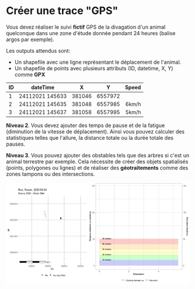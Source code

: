 # **Créer une trace "GPS"**

Vous devez réaliser le suivi **fictif** GPS de la divagation d'un animal quelconque dans une zone d'étude donnée pendant 24 heures (balise argos par exemple).

Les outputs attendus sont:
- Un shapefile avec une ligne représentant le déplacement de l'animal.
- Un shapefile de points avec plusieurs attributs (ID, datetime, X, Y) comme **GPX**

| ID | dateTime        | X      | Y       |Speed |
| :--|:---------------:| :-----:| :------:| ----:|
| 1  | 24112021 145633 | 381046 | 6557972 |
| 2  | 24112021 145635 | 381048 | 6557985 |6km/h |
| 3  | 24112021 145637 | 381058 | 6557995 |5km/h |

**Niveau 2**. Vous devez ajouter des temps de pause et de la fatigue (diminution de la vitesse de déplacement). Ainsi vous pouvez calculer des statistiques telles que l'allure, la distance totale ou la durée totale des pauses.  

**Niveau 3**. Vous pouvez ajouter des obstables tels que des arbres si c'est un animal terrestre par exemple. Cela nécessite de créer des objets spatialisés (points, polygones ou lignes) et de réaliser des **géotraitements** comme des zones tampons ou des intersections.  

![TRACES](images/trace_GPS.gif)
